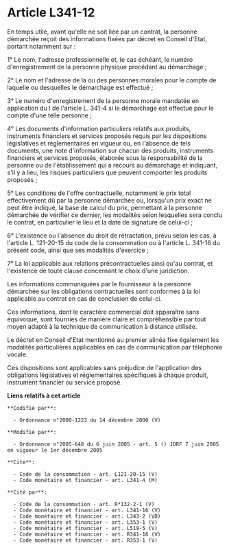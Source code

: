 # Article L341-12

En temps utile, avant qu'elle ne soit liée par un contrat, la personne démarchée reçoit des informations fixées par décret en
Conseil d'Etat, portant notamment sur :

1° Le nom, l'adresse professionnelle et, le cas échéant, le numéro d'enregistrement de la personne physique procédant au
démarchage ;

2° Le nom et l'adresse de la ou des personnes morales pour le compte de laquelle ou desquelles le démarchage est effectué ;

3° Le numéro d'enregistrement de la personne morale mandatée en application du I de l'article L. 341-4 si le démarchage est
effectué pour le compte d'une telle personne ;

4° Les documents d'information particuliers relatifs aux produits, instruments financiers et services proposés requis par les
dispositions législatives et réglementaires en vigueur ou, en l'absence de tels documents, une note d'information sur chacun
des produits, instruments financiers et services proposés, élaborée sous la responsabilité de la personne ou de
l'établissement qui a recours au démarchage et indiquant, s'il y a lieu, les risques particuliers que peuvent comporter les
produits proposés ;

5° Les conditions de l'offre contractuelle, notamment le prix total effectivement dû par la personne démarchée ou, lorsqu'un
prix exact ne peut être indiqué, la base de calcul du prix, permettant à la personne démarchée de vérifier ce dernier, les
modalités selon lesquelles sera conclu le contrat, en particulier le lieu et la date de signature de celui-ci ;

6° L'existence ou l'absence du droit de rétractation, prévu selon les cas, à l'article L. 121-20-15 du code de la
consommation ou à l'article L. 341-16 du présent code, ainsi que ses modalités d'exercice ;

7° La loi applicable aux relations précontractuelles ainsi qu'au contrat, et l'existence de toute clause concernant le choix
d'une juridiction.

Les informations communiquées par le fournisseur à la personne démarchée sur les obligations contractuelles sont conformes à
la loi applicable au contrat en cas de conclusion de celui-ci.

Ces informations, dont le caractère commercial doit apparaître sans équivoque, sont fournies de manière claire et
compréhensible par tout moyen adapté à la technique de communication à distance utilisée.

Le décret en Conseil d'Etat mentionné au premier alinéa fixe également les modalités particulières applicables en cas de
communication par téléphonie vocale.

Ces dispositions sont applicables sans préjudice de l'application des obligations législatives et réglementaires spécifiques
à chaque produit, instrument financier ou service proposé.

**Liens relatifs à cet article**

	**Codifié par**:

	  - Ordonnance n°2000-1223 du 14 décembre 2000 (V)

	**Modifié par**:

	  - Ordonnance n°2005-648 du 6 juin 2005 - art. 5 () JORF 7 juin 2005 en vigueur le 1er décembre 2005

	**Cite**:

	  - Code de la consommation - art. L121-20-15 (V)
	  - Code monétaire et financier - art. L341-4 (M)

	**Cité par**:

	  - Code de la consommation - art. R*132-2-1 (V)
	  - Code monétaire et financier - art. L341-16 (V)
	  - Code monétaire et financier - art. L343-2 (VD)
	  - Code monétaire et financier - art. L353-1 (V)
	  - Code monétaire et financier - art. L519-5 (V)
	  - Code monétaire et financier - art. R341-16 (V)
	  - Code monétaire et financier - art. R353-1 (V)
